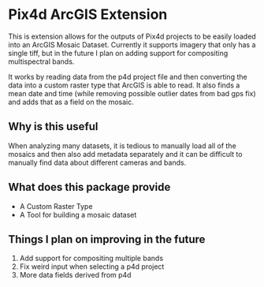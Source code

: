 # Pix4d ArcGIS Extension
This is extension allows for the outputs of Pix4d projects to be easily loaded into an ArcGIS Mosaic Dataset. Currently it supports imagery that only has a single tiff, but in the future I plan on adding support for compositing multispectral bands.

It works by reading data from the p4d project file and then converting the data into a custom raster type that ArcGIS is able to read. It also finds a mean date and time (while removing possible outlier dates from bad gps fix) and adds that as a field on the mosaic.

## Why is this useful
When analyzing many datasets, it is tedious to manually load all of the mosaics and then also add metadata separately and it can be difficult to manually find data about different cameras and bands.

## What does this package provide
- A Custom Raster Type
- A Tool for building a mosaic dataset

## Things I plan on improving in the future
1. Add support for compositing multiple bands
2. Fix weird input when selecting a p4d project
3. More data fields derived from p4d
